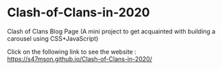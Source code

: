 # Clash-of-Clans-in-2020
Clash of Clans Blog Page (A mini project to get acquainted with building a carousel using CSS+JavaScript)

Click on the following link to see the website :
https://s47mson.github.io/Clash-of-Clans-in-2020/
